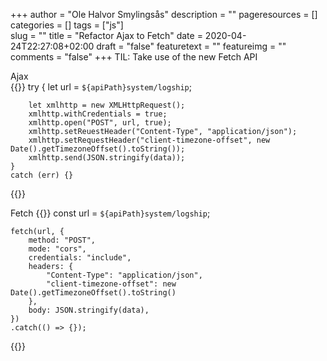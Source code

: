 +++
author = "Ole Halvor Smylingsås"
description = ""
pageresources = []
categories = []
tags = ["js"]     
slug = ""
title = "Refactor Ajax to Fetch"
date = 2020-04-24T22:27:08+02:00
draft = "false"
featuretext = ""
featureimg = ""
comments = "false"
+++
TIL: Take use of the new Fetch API
<!--more-->

Ajax    
{{<highlight js>}}
    try {
        let url = `${apiPath}system/logship`;

        let xmlhttp = new XMLHttpRequest();
        xmlhttp.withCredentials = true;
        xmlhttp.open("POST", url, true);
        xmlhttp.setReuestHeader("Content-Type", "application/json");
        xmlhttp.setRequestHeader("client-timezone-offset", new Date().getTimezoneOffset().toString());
        xmlhttp.send(JSON.stringify(data));
    }
    catch (err) {}
{{</highlight>}}

Fetch
{{<highlight js>}}
    const url = `${apiPath}system/logship`;

    fetch(url, {
        method: "POST",
        mode: "cors",
        credentials: "include",
        headers: {
            "Content-Type": "application/json",
            "client-timezone-offset": new Date().getTimezoneOffset().toString()
        },
        body: JSON.stringify(data),
    })
    .catch(() => {});
{{</highlight>}}